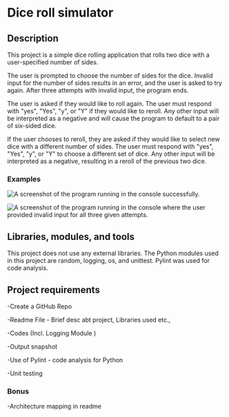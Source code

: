 # Dice roll simulator

## Description

This project is a simple dice rolling application that rolls two dice with a user-specified number of sides. 

The user is prompted to choose the number of sides for the dice. Invalid input for the number of sides results in an error, and the user is asked to try again. After three attempts with invalid input, the program ends.

The user is asked if they would like to roll again. The user must respond with "yes", "Yes", "y", or "Y" if they would like to reroll. Any other input will be interpreted as a negative and will cause the program to default to a pair of six-sided dice.

If the user chooses to reroll, they are asked if they would like to select new dice with a different number of sides. The user must respond with "yes", "Yes", "y", or "Y" to choose a different set of dice. Any other input will be interpreted as a negative, resulting in a reroll of the previous two dice.

### Examples

![A screenshot of the program running in the console successfully.](https://github.com/pstapleton1925/DiceScript/blob/main/screenshots/2021-12-26%2016_37_44-pyProjectAmpCAE%20-%20Replit%20%E2%80%94%20Mozilla%20Firefox.png?raw=true)

![A screenshot of the program running in the console where the user provided invalid input for all three given attempts.](https://github.com/pstapleton1925/DiceScript/blob/main/screenshots/2021-12-26%2016_38_03-pyProjectAmpCAE%20-%20Replit%20%E2%80%94%20Mozilla%20Firefox.png?raw=true)

## Libraries, modules, and tools

This project does not use any external libraries. The Python modules used in this project are random, logging, os, and unittest. Pylint was used for code analysis.

## Project requirements
-Create a GitHub Repo

-Readme File - Brief desc abt project, Libraries used etc.,

-Codes (Incl. Logging Module )

-Output snapshot

-Use of Pylint - code analysis for Python

-Unit testing

### Bonus
-Architecture mapping in readme
